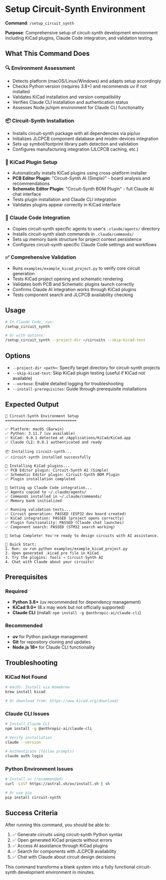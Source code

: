 # Setup Circuit-Synth Environment

**Command**: `/setup_circuit_synth`

**Purpose**: Comprehensive setup of circuit-synth development environment including KiCad plugins, Claude Code integration, and validation testing.

## What This Command Does

### 🔍 Environment Assessment
- Detects platform (macOS/Linux/Windows) and adapts setup accordingly
- Checks Python version (requires 3.8+) and recommends uv if not installed
- Validates KiCad installation and version compatibility
- Verifies Claude CLI installation and authentication status
- Assesses Node.js/npm environment for Claude CLI functionality

### 📦 Circuit-Synth Installation
- Installs circuit-synth package with all dependencies via pip/uv
- Initializes JLCPCB component database and modm-devices integration
- Sets up symbol/footprint library path detection and validation
- Configures manufacturing integration (JLCPCB caching, etc.)

### 🔌 KiCad Plugin Setup
- Automatically installs KiCad plugins using cross-platform installer
- **PCB Editor Plugin**: "Circuit-Synth AI (Simple)" - board analysis and recommendations
- **Schematic Editor Plugin**: "Circuit-Synth BOM Plugin" - full Claude AI chat interface
- Tests plugin installation and Claude CLI integration
- Validates plugins appear correctly in KiCad interface

### 🤖 Claude Code Integration
- Copies circuit-synth specific agents to user's `.claude/agents/` directory
- Installs circuit-synth slash commands in `.claude/commands/`
- Sets up memory bank structure for project context persistence
- Configures circuit-synth specific Claude Code settings and workflows

### ✅ Comprehensive Validation
- Runs `examples/example_kicad_project.py` to verify core circuit generation
- Tests KiCad project opening and schematic rendering
- Validates both PCB and Schematic plugins launch correctly
- Confirms Claude AI integration works through KiCad plugins
- Tests component search and JLCPCB availability checking

## Usage

```bash
# In Claude Code, run:
/setup_circuit_synth

# Or with options:
/setup_circuit_synth --project-dir ~/circuits --skip-kicad-test
```

## Options
- `--project-dir <path>`: Specify target directory for circuit-synth projects
- `--skip-kicad-test`: Skip KiCad plugin testing (useful if KiCad not available)
- `--verbose`: Enable detailed logging for troubleshooting
- `--install-prerequisites`: Guide through prerequisite installations

## Expected Output

```
🚀 Circuit-Synth Environment Setup
================================

✅ Platform: macOS (Darwin)
✅ Python: 3.11.7 (uv available)
✅ KiCad: 9.0.1 detected at /Applications/KiCad/KiCad.app
✅ Claude CLI: 0.8.1 authenticated and ready

📦 Installing circuit-synth...
✅ circuit-synth installed successfully

🔌 Installing KiCad plugins...
✅ PCB Editor plugin: Circuit-Synth AI (Simple)
✅ Schematic Editor plugin: Circuit-Synth BOM Plugin
✅ Plugin installation completed

🤖 Setting up Claude Code integration...
✅ Agents copied to ~/.claude/agents/
✅ Commands installed in ~/.claude/commands/
✅ Memory bank initialized

✅ Running validation tests...
✅ Circuit generation: PASSED (ESP32 dev board created)
✅ KiCad integration: PASSED (project opens correctly)
✅ Plugin functionality: PASSED (Claude chat launches)
✅ Component search: PASSED (STM32 search working)

🎉 Setup Complete! You're ready to design circuits with AI assistance.

📖 Quick Start:
1. Run: uv run python examples/example_kicad_project.py
2. Open generated .kicad_pro file in KiCad
3. Try the plugins: Tools → Circuit-Synth AI
4. Chat with Claude about your circuits!
```

## Prerequisites

### Required
- **Python 3.8+** (uv recommended for dependency management)
- **KiCad 9.0+** (8.x may work but not officially supported)
- **Claude CLI** (install: `npm install -g @anthropic-ai/claude-cli`)

### Recommended
- **uv** for Python package management
- **Git** for repository cloning and updates
- **Node.js 18+** for Claude CLI functionality

## Troubleshooting

### KiCad Not Found
```bash
# macOS: Install via Homebrew
brew install kicad

# Or download from: https://www.kicad.org/download/
```

### Claude CLI Issues
```bash
# Install Claude CLI
npm install -g @anthropic-ai/claude-cli

# Verify installation
claude --version

# Authenticate (follow prompts)
claude auth login
```

### Python Environment Issues
```bash
# Install uv (recommended)
curl -LsSf https://astral.sh/uv/install.sh | sh

# Or use pip
pip install circuit-synth
```

## Success Criteria

After running this command, you should be able to:
1. ✅ Generate circuits using circuit-synth Python syntax
2. ✅ Open generated KiCad projects without errors
3. ✅ Access AI assistance through KiCad plugins
4. ✅ Search for components with JLCPCB availability
5. ✅ Chat with Claude about circuit design decisions

This command transforms a blank system into a fully functional circuit-synth development environment in minutes.